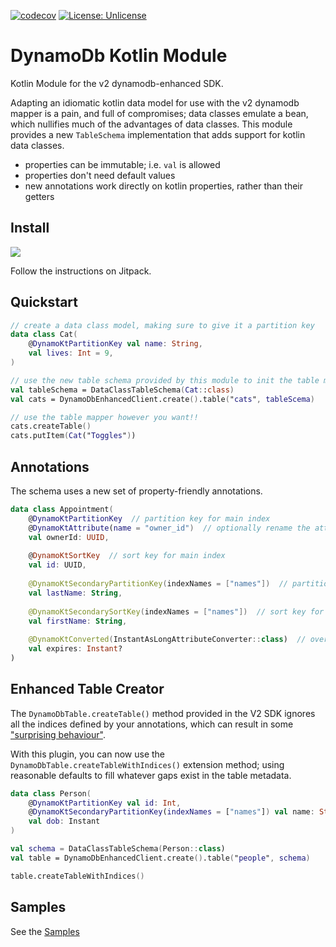 [![codecov](https://codecov.io/gh/oharaandrew314/dynamodb-kotlin-module/branch/master/graph/badge.svg)](https://codecov.io/gh/oharaandrew314/dynamodb-kotlin-module)
[![License: Unlicense](https://img.shields.io/badge/license-Unlicense-blue.svg)](http://unlicense.org/)

# DynamoDb Kotlin Module

Kotlin Module for the v2 dynamodb-enhanced SDK.

Adapting an idiomatic kotlin data model for use with the v2 dynamodb mapper is a pain, and full of compromises;
data classes emulate a bean, which nullifies much of the advantages of data classes.
This module provides a new `TableSchema` implementation that adds support for kotlin data classes.

- properties can be immutable; i.e. `val` is allowed
- properties don't need default values
- new annotations work directly on kotlin properties, rather than their getters

## Install

[![](https://jitpack.io/v/oharaandrew314/dynamodb-kotlin-module.svg)](https://jitpack.io/#oharaandrew314/dynamodb-kotlin-module)

Follow the instructions on Jitpack.

## Quickstart

```kotlin
// create a data class model, making sure to give it a partition key
data class Cat(
    @DynamoKtPartitionKey val name: String,
    val lives: Int = 9,
)

// use the new table schema provided by this module to init the table mapper
val tableSchema = DataClassTableSchema(Cat::class)
val cats = DynamoDbEnhancedClient.create().table("cats", tableScema)

// use the table mapper however you want!!
cats.createTable()
cats.putItem(Cat("Toggles"))
```

## Annotations

The schema uses a new set of property-friendly annotations.

```kotlin
data class Appointment(
    @DynamoKtPartitionKey  // partition key for main index
    @DynamoKtAttribute(name = "owner_id")  // optionally rename the attribute
    val ownerId: UUID,
    
    @DynamoKtSortKey  // sort key for main index
    val id: UUID,
    
    @DynamoKtSecondaryPartitionKey(indexNames = ["names"])  // partition key for secondary indices
    val lastName: String,
    
    @DynamoKtSecondarySortKey(indexNames = ["names"])  // sort key for secondary indices
    val firstName: String,
    
    @DynamoKtConverted(InstantAsLongAttributeConverter::class)  // override the attribute converter
    val expires: Instant?
)
```

## Enhanced Table Creator

The `DynamoDbTable.createTable()` method provided in the V2 SDK ignores all the indices defined by your annotations,
which can result in some ["surprising behaviour"](https://github.com/aws/aws-sdk-java-v2/issues/1771#issuecomment-1206701986).

With this plugin, you can now use the `DynamoDbTable.createTableWithIndices()` extension method;
using reasonable defaults to fill whatever gaps exist in the table metadata.

```kotlin
data class Person(
    @DynamoKtPartitionKey val id: Int,
    @DynamoKtSecondaryPartitionKey(indexNames = ["names"]) val name: String,
    val dob: Instant
)

val schema = DataClassTableSchema(Person::class)
val table = DynamoDbEnhancedClient.create().table("people", schema)

table.createTableWithIndices()
```

## Samples

See the [Samples](/src/test/kotlin/io/andrewohara/dynamokt/samples)

